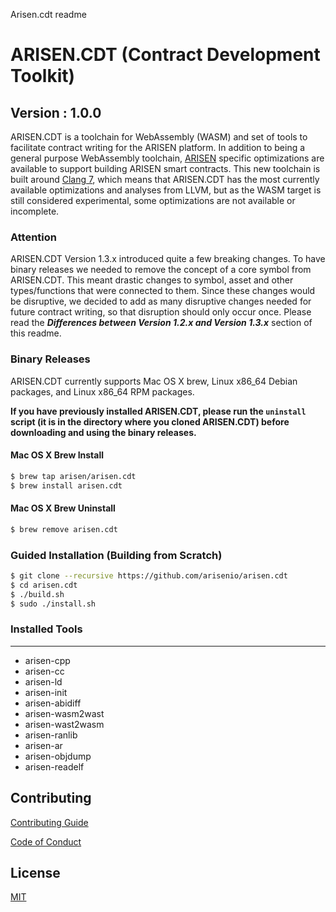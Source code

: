 Arisen.cdt readme

# ARISEN.CDT (Contract Development Toolkit)
## Version : 1.0.0

ARISEN.CDT is a toolchain for WebAssembly (WASM) and set of tools to facilitate contract writing for the ARISEN platform.  In addition to being a general purpose WebAssembly toolchain, [ARISEN](https://github.com/arisenio/arisen) specific optimizations are available to support building ARISEN smart contracts.  This new toolchain is built around [Clang 7](https://github.com/arisenio/llvm), which means that ARISEN.CDT has the most currently available optimizations and analyses from LLVM, but as the WASM target is still considered experimental, some optimizations are not available or incomplete.

### Attention
ARISEN.CDT Version 1.3.x introduced quite a few breaking changes.  To have binary releases we needed to remove the concept of a core symbol from ARISEN.CDT. This meant drastic changes to symbol, asset and other types/functions that were connected to them. Since these changes would be disruptive, we decided to add as many disruptive changes needed for future contract writing, so that disruption should only occur once. Please read the **_Differences between Version 1.2.x and Version 1.3.x_** section of this readme.

### Binary Releases
ARISEN.CDT currently supports Mac OS X brew, Linux x86_64 Debian packages, and Linux x86_64 RPM packages.

**If you have previously installed ARISEN.CDT, please run the `uninstall` script (it is in the directory where you cloned ARISEN.CDT) before downloading and using the binary releases.**

#### Mac OS X Brew Install
```sh
$ brew tap arisen/arisen.cdt
$ brew install arisen.cdt
```

#### Mac OS X Brew Uninstall
```sh
$ brew remove arisen.cdt
```

### Guided Installation (Building from Scratch)
```sh
$ git clone --recursive https://github.com/arisenio/arisen.cdt
$ cd arisen.cdt
$ ./build.sh
$ sudo ./install.sh
```

### Installed Tools
---
* arisen-cpp
* arisen-cc
* arisen-ld
* arisen-init
* arisen-abidiff
* arisen-wasm2wast
* arisen-wast2wasm
* arisen-ranlib
* arisen-ar
* arisen-objdump
* arisen-readelf

## Contributing

[Contributing Guide](./CONTRIBUTING.md)

[Code of Conduct](./CONTRIBUTING.md#conduct)

## License

[MIT](./LICENSE)
